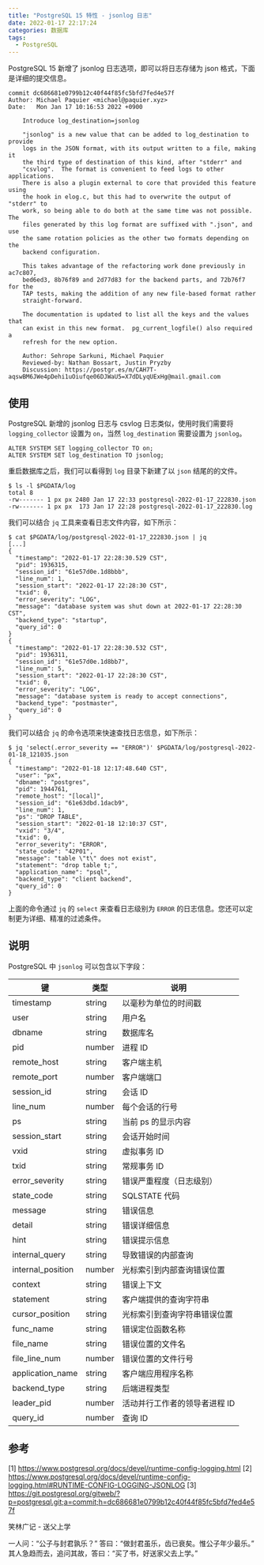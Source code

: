 ```yaml
---
title: "PostgreSQL 15 特性 - jsonlog 日志"
date: 2022-01-17 22:17:24
categories: 数据库
tags:
  - PostgreSQL
---
```


PostgreSQL 15 新增了 jsonlog 日志选项，即可以将日志存储为 json 格式，下面是详细的提交信息。

	commit dc686681e0799b12c40f44f85fc5bfd7fed4e57f
	Author: Michael Paquier <michael@paquier.xyz>
	Date:   Mon Jan 17 10:16:53 2022 +0900

	    Introduce log_destination=jsonlog

	    "jsonlog" is a new value that can be added to log_destination to provide
	    logs in the JSON format, with its output written to a file, making it
	    the third type of destination of this kind, after "stderr" and
	    "csvlog".  The format is convenient to feed logs to other applications.
	    There is also a plugin external to core that provided this feature using
	    the hook in elog.c, but this had to overwrite the output of "stderr" to
	    work, so being able to do both at the same time was not possible.  The
	    files generated by this log format are suffixed with ".json", and use
	    the same rotation policies as the other two formats depending on the
	    backend configuration.

	    This takes advantage of the refactoring work done previously in ac7c807,
	    bed6ed3, 8b76f89 and 2d77d83 for the backend parts, and 72b76f7 for the
	    TAP tests, making the addition of any new file-based format rather
	    straight-forward.

	    The documentation is updated to list all the keys and the values that
	    can exist in this new format.  pg_current_logfile() also required a
	    refresh for the new option.

	    Author: Sehrope Sarkuni, Michael Paquier
	    Reviewed-by: Nathan Bossart, Justin Pryzby
	    Discussion: https://postgr.es/m/CAH7T-aqswBM6JWe4pDehi1uOiufqe06DJWaU5=X7dDLyqUExHg@mail.gmail.com

<!--more-->

## 使用

PostgreSQL 新增的 jsonlog 日志与 csvlog 日志类似，使用时我们需要将 `logging_collector` 设置为 `on`，当然 `log_destination` 需要设置为 `jsonlog`。

```
ALTER SYSTEM SET logging_collector TO on;
ALTER SYSTEM SET log_destination TO jsonlog;
```

重启数据库之后，我们可以看得到 `log` 目录下新建了以 `json` 结尾的的文件。

```shell
$ ls -l $PGDATA/log
total 8
-rw------- 1 px px 2480 Jan 17 22:33 postgresql-2022-01-17_222830.json
-rw------- 1 px px  173 Jan 17 22:28 postgresql-2022-01-17_222830.log
```

我们可以结合 `jq` 工具来查看日志文件内容，如下所示：

```shell
$ cat $PGDATA/log/postgresql-2022-01-17_222830.json | jq
[...]
{
  "timestamp": "2022-01-17 22:28:30.529 CST",
  "pid": 1936315,
  "session_id": "61e57d0e.1d8bbb",
  "line_num": 1,
  "session_start": "2022-01-17 22:28:30 CST",
  "txid": 0,
  "error_severity": "LOG",
  "message": "database system was shut down at 2022-01-17 22:28:30 CST",
  "backend_type": "startup",
  "query_id": 0
}
{
  "timestamp": "2022-01-17 22:28:30.532 CST",
  "pid": 1936311,
  "session_id": "61e57d0e.1d8bb7",
  "line_num": 5,
  "session_start": "2022-01-17 22:28:30 CST",
  "txid": 0,
  "error_severity": "LOG",
  "message": "database system is ready to accept connections",
  "backend_type": "postmaster",
  "query_id": 0
}
```

我们可以结合 `jq` 的命令选项来快速查找日志信息，如下所示：

```shell
$ jq 'select(.error_severity == "ERROR")' $PGDATA/log/postgresql-2022-01-18_121035.json
{
  "timestamp": "2022-01-18 12:17:48.640 CST",
  "user": "px",
  "dbname": "postgres",
  "pid": 1944761,
  "remote_host": "[local]",
  "session_id": "61e63dbd.1dacb9",
  "line_num": 1,
  "ps": "DROP TABLE",
  "session_start": "2022-01-18 12:10:37 CST",
  "vxid": "3/4",
  "txid": 0,
  "error_severity": "ERROR",
  "state_code": "42P01",
  "message": "table \"t\" does not exist",
  "statement": "drop table t;",
  "application_name": "psql",
  "backend_type": "client backend",
  "query_id": 0
}
```

上面的命令通过 `jq` 的 `select` 来查看日志级别为 `ERROR` 的日志信息。您还可以定制更为详细、精准的过滤条件。

## 说明

PostgreSQL 中 `jsonlog` 可以包含以下字段：

| 键                | 类型   | 说明                          |
|-------------------|--------|-------------------------------|
| timestamp         | string | 以毫秒为单位的时间戳          |
| user              | string | 用户名                        |
| dbname            | string | 数据库名                      |
| pid               | number | 进程 ID                       |
| remote_host       | string | 客户端主机                    |
| remote_port       | number | 客户端端口                    |
| session_id        | string | 会话 ID                       |
| line_num          | number | 每个会话的行号                |
| ps                | string | 当前 ps 的显示内容            |
| session_start     | string | 会话开始时间                  |
| vxid              | string | 虚拟事务 ID                   |
| txid              | string | 常规事务 ID                   |
| error_severity    | string | 错误严重程度（日志级别）      |
| state_code        | string | SQLSTATE 代码                 |
| message           | string | 错误信息                      |
| detail            | string | 错误详细信息                  |
| hint              | string | 错误提示信息                  |
| internal_query    | string | 导致错误的内部查询            |
| internal_position | number | 光标索引到内部查询错误位置    |
| context           | string | 错误上下文                    |
| statement         | string | 客户端提供的查询字符串        |
| cursor_position   | string | 光标索引到查询字符串错误位置  |
| func_name         | string | 错误定位函数名称              |
| file_name         | string | 错误位置的文件名              |
| file_line_num     | number | 错误位置的文件行号            |
| application_name  | string | 客户端应用程序名称            |
| backend_type      | string | 后端进程类型                  |
| leader_pid        | number | 活动并行工作者的领导者进程 ID |
| query_id          | number | 查询 ID                       |

## 参考

[1] https://www.postgresql.org/docs/devel/runtime-config-logging.html
[2] https://www.postgresql.org/docs/devel/runtime-config-logging.html#RUNTIME-CONFIG-LOGGING-JSONLOG
[3] https://git.postgresql.org/gitweb/?p=postgresql.git;a=commit;h=dc686681e0799b12c40f44f85fc5bfd7fed4e57f


<div class="just-for-fun">
笑林广记 - 送父上学

一人问：“公子与封君孰乐？”
答曰：“做封君虽乐，齿已衰矣。惟公子年少最乐。”
其人急趋而去，追问其故，答曰：“买了书，好送家父去上学。”
</div>
